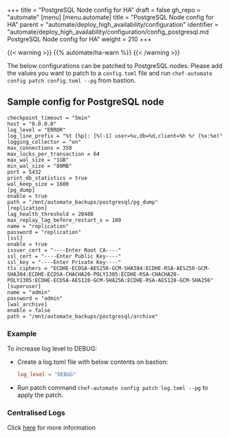 +++
title = "PostgreSQL Node config for HA"
draft = false
gh_repo = "automate"
[menu]
  [menu.automate]
    title = "PostgreSQL Node config for HA"
    parent = "automate/deploy_high_availability/configuration"
    identifier = "automate/deploy_high_availability/configuration/config_postgresql.md PostgreSQL Node config for HA"
    weight = 210
+++

{{< warning >}}
{{% automate/ha-warn %}}
{{< /warning >}}

The below configurations can be patched to PostgreSQL nodes. Please add the values you want to patch to a `config.toml` file and run `chef-automate config patch config.toml --pg` from bastion.


## Sample config for PostgreSQL node

```
checkpoint_timeout = "5min"
host = "0.0.0.0"
log_level = "ERROR"
log_line_prefix = "%t [%p]: [%l-1] user=%u,db=%d,client=%h %r (%x:%e)"
logging_collector = "on"
max_connections = 350
max_locks_per_transaction = 64
max_wal_size = "1GB"
min_wal_size = "80MB"
port = 5432
print_db_statistics = true
wal_keep_size = 1600
[pg_dump]
enable = true
path = "/mnt/automate_backups/postgresql/pg_dump"
[replication]
lag_health_threshold = 20480
max_replay_lag_before_restart_s = 180
name = "replication"
password = "replication"
[ssl]
enable = true
issuer_cert = "----Enter Root CA----"
ssl_cert = "----Enter Public Key----"
ssl_key = "----Enter Private Key----"
tls_ciphers = "ECDHE-ECDSA-AES256-GCM-SHA384:ECDHE-RSA-AES256-GCM-SHA384:ECDHE-ECDSA-CHACHA20-POLY1305:ECDHE-RSA-CHACHA20-POLY1305:ECDHE-ECDSA-AES128-GCM-SHA256:ECDHE-RSA-AES128-GCM-SHA256"
[superuser]
name = "admin"
password = "admin"
[wal_archive]
enable = false
path = "/mnt/automate_backups/postgresql/archive"
```

### Example

To increase log level to DEBUG:
- Create a log.toml file with below contents on bastion:
  ```toml
  log_level = "DEBUG"
  ```
- Run patch command `chef-automate config patch log.toml --pg` to apply the patch.

### Centralised Logs

Click [here](/automate/centralizing_log/) for more information
